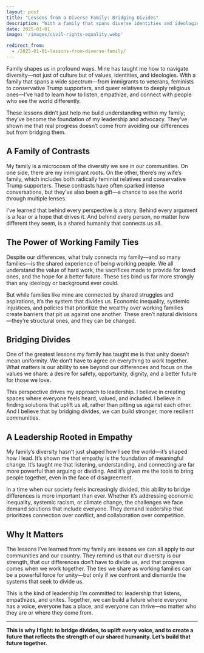 ```yaml
---
layout: post
title: "Lessons from a Diverse Family: Bridging Divides"
description: "With a family that spans diverse identities and ideologies, I’ve learned how to listen and build understanding across differences. This ability to connect with people from all walks of life is at the core of my leadership and advocacy."
date: 2025-01-01
image: '/images/civil-rights-equality.webp'

redirect_from:
  - /2025-01-01-lessons-from-diverse-family/
---
```


Family shapes us in profound ways. Mine has taught me how to navigate diversity—not just of culture but of values, identities, and ideologies. With a family that spans a wide spectrum—from immigrants to veterans, feminists to conservative Trump supporters, and queer relatives to deeply religious ones—I’ve had to learn how to listen, empathize, and connect with people who see the world differently.

These lessons didn’t just help me build understanding within my family; they’ve become the foundation of my leadership and advocacy. They’ve shown me that real progress doesn’t come from avoiding our differences but from bridging them.

## A Family of Contrasts

My family is a microcosm of the diversity we see in our communities. On one side, there are my immigrant roots. On the other, there’s my wife’s family, which includes both radically feminist relatives and conservative Trump supporters. These contrasts have often sparked intense conversations, but they’ve also been a gift—a chance to see the world through multiple lenses.

I’ve learned that behind every perspective is a story. Behind every argument is a fear or a hope that drives it. And behind every person, no matter how different they seem, is a shared humanity that connects us all.

## The Power of Working Family Ties

Despite our differences, what truly connects my family—and so many families—is the shared experience of being working people. We all understand the value of hard work, the sacrifices made to provide for loved ones, and the hope for a better future. These ties bind us far more strongly than any ideology or background ever could.

But while families like mine are connected by shared struggles and aspirations, it’s the system that divides us. Economic inequality, systemic injustices, and policies that prioritize the wealthy over working families create barriers that pit us against one another. These aren’t natural divisions—they’re structural ones, and they can be changed.

## Bridging Divides

One of the greatest lessons my family has taught me is that unity doesn’t mean uniformity. We don’t have to agree on everything to work together. What matters is our ability to see beyond our differences and focus on the values we share: a desire for safety, opportunity, dignity, and a better future for those we love.

This perspective drives my approach to leadership. I believe in creating spaces where everyone feels heard, valued, and included. I believe in finding solutions that uplift us all, rather than pitting us against each other. And I believe that by bridging divides, we can build stronger, more resilient communities.

## A Leadership Rooted in Empathy

My family’s diversity hasn’t just shaped how I see the world—it’s shaped how I lead. It’s shown me that empathy is the foundation of meaningful change. It’s taught me that listening, understanding, and connecting are far more powerful than arguing or dividing. And it’s given me the tools to bring people together, even in the face of disagreement.

In a time when our society feels increasingly divided, this ability to bridge differences is more important than ever. Whether it’s addressing economic inequality, systemic racism, or climate change, the challenges we face demand solutions that include everyone. They demand leadership that prioritizes connection over conflict, and collaboration over competition.

## Why It Matters

The lessons I’ve learned from my family are lessons we can all apply to our communities and our country. They remind us that our diversity is our strength, that our differences don’t have to divide us, and that progress comes when we work together. The ties we share as working families can be a powerful force for unity—but only if we confront and dismantle the systems that seek to divide us.

This is the kind of leadership I’m committed to: leadership that listens, empathizes, and unites. Together, we can build a future where everyone has a voice, everyone has a place, and everyone can thrive—no matter who they are or where they come from.

---

**This is why I fight: to bridge divides, to uplift every voice, and to create a future that reflects the strength of our shared humanity. Let’s build that future together.**